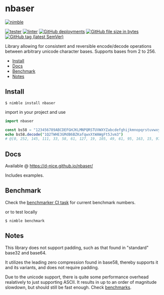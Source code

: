 # nbaser

[![nimble](https://raw.githubusercontent.com/yglukhov/nimble-tag/master/nimble.png)](https://nimble.directory/pkg/nbaser)

[![tester](https://github.com/D-Nice/nbaser/workflows/tester/badge.svg)](https://github.com/D-Nice/nbaser/actions?query=workflow%3Atester+branch%3Amaster)
[![linter](https://github.com/D-Nice/nbaser/workflows/linter/badge.svg)](https://github.com/D-Nice/nbaser/actions?query=workflow%3Alinter+branch%3Amaster)
[![GitHub deployments](https://img.shields.io/github/deployments/d-nice/nbaser/github-pages?label=docs&style=plastic)](https://github.com/D-Nice/nbaser/deployments?environment=github-pages#activity-log)
[![GitHub file size in bytes](https://img.shields.io/github/size/D-Nice/nbaser/src/nbaser.nim?style=plastic)](https://github.com/D-Nice/nbaser/blob/master/src/nbaser.nim)
[![GitHub tag (latest SemVer)](https://img.shields.io/github/v/tag/d-nice/nbaser?label=version&style=plastic)](https://github.com/D-Nice/nbaser/releases)

Library allowing for consistent and reversible encode/decode
operations between arbitrary unicode character bases.
Supports bases from 2 to 256.

<!-- vim-markdown-toc GFM -->

* [Install](#install)
* [Docs](#docs)
* [Benchmark](#benchmark)
* [Notes](#notes)

<!-- vim-markdown-toc -->

## Install

`$ nimble install nbaser`

import in your project and use

```nim
import nbaser

const bs58 = "123456789ABCDEFGHJKLMNPQRSTUVWXYZabcdefghijkmnopqrstuvwxyz"
echo bs58.decode("1Q2TWHE3GMdB6BZKafqwxXtWAWgFt5Jvm3")
# @[0, 252, 145, 111, 33, 58, 61, 127, 19, 105, 49, 61, 95, 163, 15, 97, 104, 249, 68, 106, 45, 17, 33, 166, 54]
```

## Docs

Available @ <https://d-nice.github.io/nbaser/>

Includes examples.

## Benchmark

Check the [benchmarker CI task](https://github.com/D-Nice/nbaser/actions?query=workflow%3Abenchmarker+branch%3Amaster)
for current benchmark numbers.

or to test locally

`$ nimble benchmark`

## Notes

This library does not support padding, such as that found in "standard"
base32 and base64.

It utilizes the leading zero compression found in base58, thereby supports it
and its variants, and does not require padding.

Due to the unicode support, there is quite some performance
overhead realatively to just supporting ASCII. It results
in up to an order of magnitude slowdown, but should still
be fast enough. Check [benchmarks](#benchmark).
